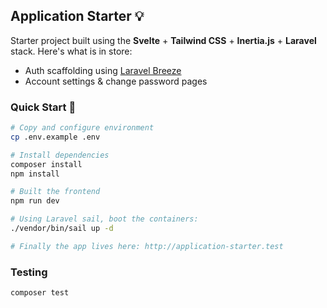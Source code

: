 ## Application Starter 💡

Starter project built using the **Svelte** + **Tailwind CSS** + **Inertia.js** + **Laravel** stack. Here's what is in store:

-   Auth scaffolding using [Laravel Breeze](https://github.com/laravel/breeze)
-   Account settings & change password pages

### Quick Start 🚀

```bash
# Copy and configure environment
cp .env.example .env

# Install dependencies
composer install
npm install

# Built the frontend
npm run dev

# Using Laravel sail, boot the containers:
./vendor/bin/sail up -d

# Finally the app lives here: http://application-starter.test
```

### Testing

```bash
composer test
```
